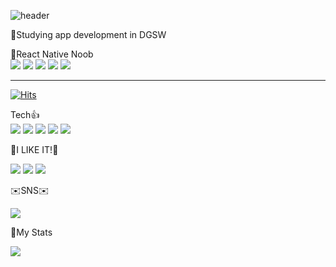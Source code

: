 ![header](https://capsule-render.vercel.app/api?type=waving&color=61DAFB&height=300&section=header&text=App-Developer&fontSize=80)

🌱Studying app development in DGSW  


🌱React Native Noob    
[![](https://raw.githubusercontent.com/Garr15/Garr15/main/profile-summary-card-output/nord_dark/0-profile-details.svg)](https://github.com/vn7n24fzkq/github-profile-summary-cards)
[![](https://raw.githubusercontent.com/Garr15/Garr15/main/profile-summary-card-output/nord_dark/1-repos-per-language.svg)](https://github.com/vn7n24fzkq/github-profile-summary-cards) [![](https://raw.githubusercontent.com/Garr15/Garr15/main/profile-summary-card-output/nord_dark/2-most-commit-language.svg)](https://github.com/vn7n24fzkq/github-profile-summary-cards)
[![](https://raw.githubusercontent.com/Garr15/Garr15/main/profile-summary-card-output/nord_dark/3-stats.svg)](https://github.com/vn7n24fzkq/github-profile-summary-cards) [![](https://raw.githubusercontent.com/Garr15/Garr15/main/profile-summary-card-output/nord_dark/4-productive-time.svg)](https://github.com/vn7n24fzkq/github-profile-summary-cards)



***

[![Hits](https://hits.seeyoufarm.com/api/count/incr/badge.svg?url=https%3A%2F%2Fgithub.com%2FGarr15&count_bg=%23388FBB&title_bg=%23BFBFBF&icon=&icon_color=%2359C2CC&title=%EB%B0%A9%EB%AC%B8%EC%9E%90+%EC%88%98&edge_flat=false)](https://hits.seeyoufarm.com)

Tech👍    
<img src="https://img.shields.io/badge/C-%2300599C?style=flat-square&logo=C&logoColor=white"/></a>
<img src="https://img.shields.io/badge/Android-3DDC84?style=flat-square&logo=Android&logoColor=white"/> 
<img src="https://img.shields.io/badge/React Native-61DAFB?style=flat-square&logo=React&logoColor=white"/>
<img src="https://img.shields.io/badge/JavaScript-F7DF1E?style=flat-square&logo=JavaScript&logoColor=white"/>
<img src="https://img.shields.io/badge/Kotlin-7F52FF?style=flat-square&logo=Kotlin&logoColor=white"/>


👊I LIKE IT!👊

<img src="https://img.shields.io/badge/Apple-000000?style=flat-square&logo=Apple&logoColor=white"/> </a>
<img src="https://img.shields.io/badge/Google-4285F4?style=flat-square&logo=Google&logoColor=white"/> 
<img src="https://img.shields.io/badge/Facebook-1877F2?style=flat-square&logo=Facebook&logoColor=white"/>


✉️SNS✉️

<a href="https://www.instagram.com/geonwo_o06/" target="_blank"><img src="https://img.shields.io/badge/Instagram-E4405F?style=flat-square&logo=Instagram&logoColor=white"/></a>


👏My Stats

<img src="https://github-readme-stats.vercel.app/api?username=Garr15&show_icons=true&theme=radical"/></a> 


 
  
  




